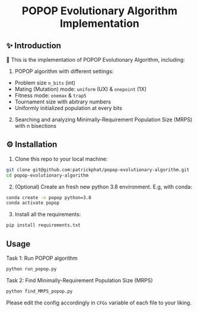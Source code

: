 <div align="center">

# POPOP Evolutionary Algorithm Implementation

</div>

## ✨ Introduction

🚀 This is the implementation of POPOP Evolutionary Algorithm, including:

1. POPOP algorithm with different settings:

- Problem size `n_bits` (int)
- Mating (Mutation) mode: `uniform` (UX) & `onepoint` (1X)
- Fitness mode: `onemax` & `trap5`
- Tournament size with abitrary numbers
- Uniformly initialized population at every bits

2. Searching and analyzing Minimally-Requirement Population Size (MRPS) with n bisections

## ⚙️ Installation

1. Clone this repo to your local machine:

```bash
git clone git@github.com:patrickphat/popop-evolutionary-algorithm.git
cd popop-evolutionary-algorithm
```

2. (Optional) Create an fresh new python 3.8 environment. E.g, with conda:

```bash
conda create -n popop python=3.8
conda activate popop
```

3. Install all the requirements:

```bash
pip install requirements.txt
```

## Usage

Task 1: Run POPOP algorithm

```bat
python run_popop.py
```

Task 2: Find Minimally-Requirement Population Size (MRPS)

```bat
python find_MRPS_popop.py
```

Please edit the config accordingly in `CFGs` variable of each file to your liking.

